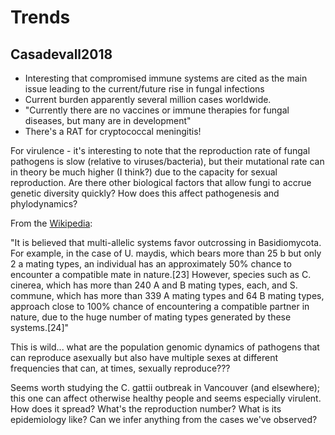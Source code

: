 # Trends 

## Casadevall2018

- Interesting that compromised immune systems are cited as the main issue leading to the current/future rise in fungal infections 
- Current burden apparently several million cases worldwide. 
- "Currently there are no vaccines or immune therapies for fungal diseases, but many are in development" 
- There's a RAT for cryptococcal meningitis! 

For virulence - it's interesting to note that the reproduction rate of fungal pathogens is slow (relative to viruses/bacteria), but their mutational rate can in theory be much higher (I think?) due to the capacity for sexual reproduction. Are there other biological factors that allow fungi to accrue genetic diversity quickly? How does this affect pathogenesis and phylodynamics? 

From the [Wikipedia](https://en.wikipedia.org/wiki/Mating_in_fungi#:~:text=The%20tetrapolar%20type%20of%20mating,of%20which%20can%20be%20multiallelic.): 


"It is believed that multi-allelic systems favor outcrossing in Basidiomycota. For example, in the case of U. maydis, which bears more than 25 b but only 2 a mating types, an individual has an approximately 50% chance to encounter a compatible mate in nature.[23] However, species such as C. cinerea, which has more than 240 A and B mating types, each, and S. commune, which has more than 339 A mating types and 64 B mating types, approach close to 100% chance of encountering a compatible partner in nature, due to the huge number of mating types generated by these systems.[24]"

This is wild... what are the population genomic dynamics of pathogens that can reproduce asexually but also have multiple sexes at different frequencies that can, at times, sexually reproduce???

Seems worth studying the C. gattii outbreak in Vancouver (and elsewhere); this one can affect otherwise healthy people and seems especially virulent. How does it spread? What's the reproduction number? What is its epidemiology like? Can we infer anything from the cases we've observed? 